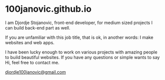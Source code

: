 # 100janovic.github.io

I am Djordje Stojanovic, front-end developer,
for medium sized projects I can build back-end part as well.

If you are unfamiliar with this job title,
that is ok, in another words:
I make websites and web apps.


I have been lucky enough to work on various projects with amazing people to build beautiful websites.
If you have any questions or simple wants to say Hi,
feel free to contact me.

djordje100janovic@gmail.com
